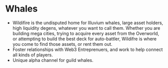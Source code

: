# Whales

* Wildifire is the undisputed home for Illuvium whales, large asset holders, high liquidity degens, whatever you want to call them. Whether you are building mega cities, trying to acquire every asset from the Overworld, or attempting to build the best deck for auto-battler, Wildifre is where you come to find those assets, or rent them out.&#x20;
* Foster relationships with Web3 Entreprenuers, and work to help connect all kinds of players.
* Unique alpha channel for guild whales.&#x20;
